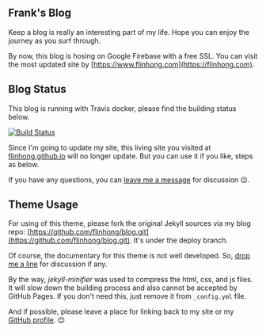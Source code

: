 ## Frank's Blog

Keep a blog is really an interesting part of my life. Hope you can enjoy the journey as you surf through.

By now, this blog is hosing on Google Firebase with a free SSL. You can visit the most updated site by [https://www.flinhong.com](https://flinhong.com).

## Blog Status

This blog is running with Travis docker, please find the building status below.

[![Build Status](https://travis-ci.org/flinhong/blog.svg?branch=deploy)](https://travis-ci.org/flinhong/blog)

Since I'm going to update my site, this living site you visited at [flinhong.github.io](https://flinhong.github.io) will no longer update. But you can use it if you like, steps as below.

If you have any questions, you can [leave me a message](https://www.flinhong.com/contact/#contact-form) for discussion 😉.

## Theme Usage

For using of this theme, please fork the original Jekyll sources via my blog repo: [https://github.com/flinhong/blog.git](https://github.com/flinhong/blog.git). It's under the deploy branch.

Of course, the documentary for this theme is not well developed. So, [drop me a line](https://www.flinhong.com/contact/#contact-form) for discussion if any.

By the way, *jekyll-minifier* was used to compress the html, css, and js files. It will slow down the building process and also cannot be accepted by GitHub Pages. If you don't need this, just remove it from `_config.yml` file.

And if possible, please leave a place for linking back to my site or my [GitHub profile](https://github.com/flinhong). 😉